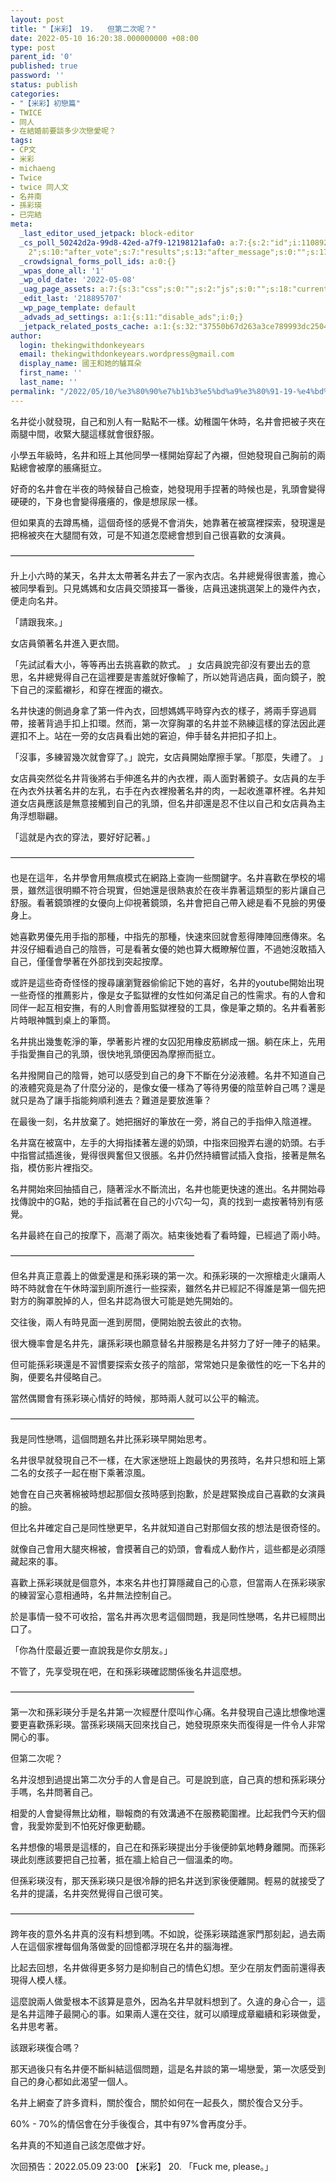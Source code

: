 ```yaml
---
layout: post
title: "【米彩】 19.   但第二次呢？"
date: 2022-05-10 16:20:38.000000000 +08:00
type: post
parent_id: '0'
published: true
password: ''
status: publish
categories:
- "【米彩】初戀篇"
- TWICE
- 同人
- 在結婚前要談多少次戀愛呢？
tags:
- CP文
- 米彩
- michaeng
- Twice
- twice 同人文
- 名井南
- 孫彩瑛
- 已完結
meta:
  _last_editor_used_jetpack: block-editor
  _cs_poll_50242d2a-99d8-42ed-a7f9-12198121afa0: a:7:{s:2:"id";i:11089296;s:8:"question";s:0:"";s:4:"note";s:0:"";s:8:"settings";a:10:{s:5:"title";s:20:"未命名的掌聲
    2";s:10:"after_vote";s:7:"results";s:13:"after_message";s:0:"";s:17:"randomize_answers";b:0;s:20:"restrict_vote_repeat";b:0;s:7:"captcha";b:0;s:15:"multiple_choice";b:0;s:12:"redirect_url";s:0:"";s:12:"close_status";s:4:"open";s:11:"close_after";i:-59092441802;}s:7:"answers";a:1:{i:0;a:3:{s:11:"answer_text";s:4:"clap";s:2:"id";i:50841681;s:9:"client_id";s:36:"90383636-4c92-42ed-bd46-0bcfbeb56224";}}s:11:"source_link";s:32:"http://thekingwithdonkeyears.com";s:9:"client_id";s:36:"50242d2a-99d8-42ed-a7f9-12198121afa0";}
  _crowdsignal_forms_poll_ids: a:0:{}
  _wpas_done_all: '1'
  _wp_old_date: '2022-05-08'
  _uag_page_assets: a:7:{s:3:"css";s:0:"";s:2:"js";s:0:"";s:18:"current_block_list";a:9:{i:0;s:14:"core/post-date";i:1;s:26:"crowdsignal-forms/applause";i:2;s:14:"core/paragraph";i:3;s:25:"core/post-navigation-link";i:4;s:15:"core/categories";i:5;s:10:"core/group";i:6;s:12:"core/heading";i:7;s:17:"core/latest-posts";i:8;s:24:"core/post-comments-count";}s:8:"uag_flag";b:0;s:11:"uag_version";s:10:"1653055462";s:6:"gfonts";a:0:{}s:14:"uag_faq_layout";b:0;}
  _edit_last: '218895707'
  _wp_page_template: default
  _advads_ad_settings: a:1:{s:11:"disable_ads";i:0;}
  _jetpack_related_posts_cache: a:1:{s:32:"37550b67d263a3ce789993dc25046c5f";a:2:{s:7:"expires";i:1736723353;s:7:"payload";a:6:{i:0;a:1:{s:2:"id";i:67;}i:1;a:1:{s:2:"id";i:277;}i:2;a:1:{s:2:"id";i:219;}i:3;a:1:{s:2:"id";i:293;}i:4;a:1:{s:2:"id";i:59;}i:5;a:1:{s:2:"id";i:3504;}}}}
author:
  login: thekingwithdonkeyears
  email: thekingwithdonkeyears.wordpress@gmail.com
  display_name: 國王和她的驢耳朵
  first_name: ''
  last_name: ''
permalink: "/2022/05/10/%e3%80%90%e7%b1%b3%e5%bd%a9%e3%80%91-19-%e4%bd%86%e7%ac%ac%e4%ba%8c%e6%ac%a1%e5%91%a2%ef%bc%9f/"
---
```


名井從小就發現，自己和別人有一點點不一樣。幼稚園午休時，名井會把被子夾在兩腿中間，收緊大腿這樣就會很舒服。

小學五年級時，名井和班上其他同學一樣開始穿起了內襯，但她發現自己胸前的兩點總會被摩的脹痛挺立。

好奇的名井會在半夜的時候替自己檢查，她發現用手捏著的時候也是，乳頭會變得硬硬的，下身也會變得癢癢的，像是想尿尿一樣。

但如果真的去蹲馬桶，這個奇怪的感覺不會消失，她靠著在被窩裡探索，發現還是把棉被夾在大腿間有效，可是不知道怎麼總會想到自己很喜歡的女演員。

—————————————————————

升上小六時的某天，名井太太帶著名井去了一家內衣店。名井總覺得很害羞，擔心被同學看到。只見媽媽和女店員交頭接耳一番後，店員迅速挑選架上的幾件內衣，便走向名井。

「請跟我來。」

女店員領著名井進入更衣間。

「先試試看大小，等等再出去挑喜歡的款式。 」女店員說完卻沒有要出去的意思，名井總覺得自己在這裡要是害羞就好像輸了，所以她背過店員，面向鏡子，脫下自己的深藍襯衫，和穿在裡面的襯衣。

名井快速的側過身拿了第一件內衣，回想媽媽平時穿內衣的樣子，將兩手穿過肩帶，接著背過手扣上扣環。然而，第一次穿胸罩的名井並不熟練這樣的穿法因此遲遲扣不上。站在一旁的女店員看出她的窘迫，伸手替名井把扣子扣上。

「沒事，多練習幾次就會穿了。」說完，女店員開始摩擦手掌。「那麼，失禮了。 」

女店員突然從名井背後將右手伸進名井的內衣裡，兩人面對著鏡子。女店員的左手在內衣外扶著名井的左乳，右手在內衣裡撥著名井的肉，一起收進罩杯裡。名井知道女店員應該是無意接觸到自己的乳頭，但名井卻還是忍不住以自己和女店員為主角浮想聯翩。

「這就是內衣的穿法，要好好記著。」

—————————————————————

也是在這年，名井學會用無痕模式在網路上查詢一些關鍵字。名井喜歡在學校的場景，雖然這很明顯不符合現實，但她還是很熱衷於在夜半靠著這類型的影片讓自己舒服。看著鏡頭裡的女優向上仰視著鏡頭，名井會把自己帶入總是看不見臉的男優身上。

她喜歡男優先用手指的那種，中指先的那種，快速來回就會惹得陣陣回應傳來。名井沒仔細看過自己的陰唇，可是看著女優的她也算大概瞭解位置，不過她沒敢插入自己，僅僅會學著在外部找到突起按摩。

或許是這些奇奇怪怪的搜尋讓瀏覽器偷偷記下她的喜好，名井的youtube開始出現一些奇怪的推薦影片，像是女子監獄裡的女性如何滿足自己的性需求。有的人會和同伴一起互相安撫，有的人則會善用監獄裡發的工具，像是筆之類的。名井看著影片時眼神飄到桌上的筆筒。

名井挑出幾隻乾淨的筆，學著影片裡的女囚犯用橡皮筋綁成一捆。躺在床上，先用手指愛撫自己的乳頭，很快地乳頭便因為摩擦而挺立。

名井撥開自己的陰脣，她可以感受到自己的身下不斷在分泌液體。名井不知道自己的液體究竟是為了什麼分泌的，是像女優一樣為了等待男優的陰莖幹自己嗎？還是就只是為了讓手指能夠順利進去？難道是要放進筆？

在最後一刻，名井放棄了。她把捆好的筆放在一旁，將自己的手指伸入陰道裡。

名井窩在被窩中，左手的大拇指揉著左邊的奶頭，中指來回撥弄右邊的奶頭。右手中指嘗試插進後，覺得很興奮但又很脹。名井仍然持續嘗試插入食指，接著是無名指，模仿影片裡指交。

名井開始來回抽插自己，隨著淫水不斷流出，名井也能更快速的進出。名井開始尋找傳說中的G點，她的手指試著在自己的小穴勾一勾，真的找到一處按著特別有感覺。

名井最終在自己的按摩下，高潮了兩次。結束後她看了看時鐘，已經過了兩小時。

—————————————————————

但名井真正意義上的做愛還是和孫彩瑛的第一次。和孫彩瑛的一次擦槍走火讓兩人時不時就會在午休時溜到廁所進行一些探索，雖然名井已經記不得誰是第一個先把對方的胸罩脫掉的人，但名井認為很大可能是她先開始的。

交往後，兩人有時見面一進到房間，便開始脫去彼此的衣物。

很大機率會是名井先，讓孫彩瑛也願意替名井服務是名井努力了好一陣子的結果。

但可能孫彩瑛還是不習慣要探索女孩子的陰部，常常她只是象徵性的吃一下名井的胸，便要名井侵略自己。

當然偶爾會有孫彩瑛心情好的時候，那時兩人就可以公平的輪流。

—————————————————————

我是同性戀嗎，這個問題名井比孫彩瑛早開始思考。

名井很早就發現自己不一樣，在大家迷戀班上跑最快的男孩時，名井只想和班上第二名的女孩子一起在樹下乘著涼風。

她會在自己夾著棉被時想起那個女孩時感到抱歉，於是趕緊換成自己喜歡的女演員的臉。

但比名井確定自己是同性戀更早，名井就知道自己對那個女孩的想法是很奇怪的。

就像自己會用大腿夾棉被，會摸著自己的奶頭，會看成人動作片，這些都是必須隱藏起來的事。

喜歡上孫彩瑛就是個意外，本來名井也打算隱藏自己的心意，但當兩人在孫彩瑛家的練習室心意相通時，名井無法控制自己。

於是事情一發不可收拾，當名井再次思考這個問題，我是同性戀嗎，名井已經問出口了。

「你為什麼最近要一直說我是你女朋友。」

不管了，先享受現在吧，在和孫彩瑛確認關係後名井這麼想。

—————————————————————

第一次和孫彩瑛分手是名井第一次經歷什麼叫作心痛。名井發現自己遠比想像地還要更喜歡孫彩瑛。當孫彩瑛隔天回來找自己，她發現原來失而復得是一件令人非常開心的事。

但第二次呢？

名井沒想到過提出第二次分手的人會是自己。可是說到底，自己真的想和孫彩瑛分手嗎，名井問著自己。

相愛的人會變得無比幼稚，聯報商的有效溝通不在服務範圍裡。比起我們今天約個會，我愛妳愛到不怕死好像更動聽。

名井想像的場景是這樣的，自己在和孫彩瑛提出分手後便帥氣地轉身離開。而孫彩瑛此刻應該要把自己拉著，抵在牆上給自己一個溫柔的吻。

但孫彩瑛沒有，那天孫彩瑛只是很冷靜的把名井送到家後便離開。輕易的就接受了名井的提議，名井突然覺得自己很可笑。

—————————————————————

跨年夜的意外名井真的沒有料想到嗎。不如說，從孫彩瑛踏進家門那刻起，過去兩人在這個家裡每個角落做愛的回憶都浮現在名井的腦海裡。

比起去回想，名井做得更多努力是抑制自己的情色幻想。至少在朋友們面前還得表現得人模人樣。

這麼說兩人做愛根本不該算是意外，因為名井早就料想到了。久違的身心合一，這是名井這陣子最開心的事。如果兩人還在交往，就可以順理成章繼續和彩瑛做愛，名井思考著。

該跟彩瑛復合嗎？

那天過後只有名井便不斷糾結這個問題，這是名井談的第一場戀愛，第一次感受到自己的身心都如此渴望一個人。

名井上網查了許多資料，關於復合，關於如何在一起長久，關於復合又分手。

60% - 70%的情侶會在分手後復合，其中有97%會再度分手。

名井真的不知道自己該怎麼做才好。

次回預告：2022.05.09 23:00 【米彩】 20. 「Fuck me, please。」
